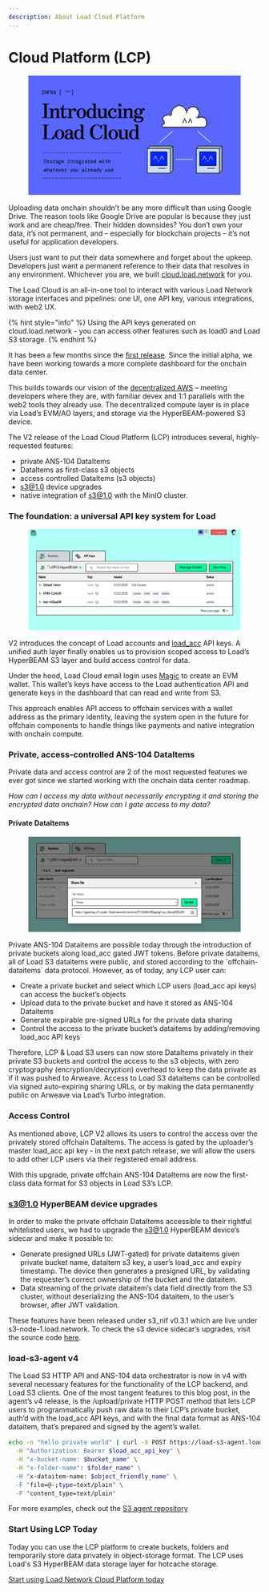 ```yaml
---
description: About Load Cloud Platform
---
```


# Cloud Platform (LCP)

<figure><img src="../.gitbook/assets/image (31).png" alt=""><figcaption></figcaption></figure>

Uploading data onchain shouldn’t be any more difficult than using Google Drive. The reason tools like Google Drive are popular is because they just work and are cheap/free. Their hidden downsides? You don’t own your data, it’s not permanent, and – especially for blockchain projects – it’s not useful for application developers.

Users just want to put their data somewhere and forget about the upkeep. Developers just want a permanent reference to their data that resolves in any environment. Whichever you are, we built [cloud.load.network](http://cloud.load.network/) for you.

The Load Cloud is an all-in-one tool to interact with various Load Network storage interfaces and pipelines: one UI, one API key, various integrations, with web2 UX.

{% hint style="info" %}
Using the API keys generated on cloud.load.network - you can access other features such as load0 and Load S3 storage.
{% endhint %}

It has been a few months since the [first release](https://blog.load.network/load-cloud/). Since the initial alpha, we have been working towards a more complete dashboard for the onchain data center.

This builds towards our vision of the [decentralized AWS](https://blog.load.network/the-onchain-data-center/) – meeting developers where they are, with familiar devex and 1:1 parallels with the web2 tools they already use. The decentralized compute layer is in place via Load’s EVM/AO layers, and storage via the HyperBEAM-powered S3 device.

The V2 release of the Load Cloud Platform (LCP) introduces several, highly-requested features:

* private ANS-104 DataItems
* DataItems as first-class s3 objects
* access controlled DataItems (s3 objects)
* s3@1.0 device upgrades
* native integration of s3@1.0 with the MinIO cluster.

### The foundation: a universal API key system for Load <a href="#the-foundation-a-universal-api-key-system-for-load" id="the-foundation-a-universal-api-key-system-for-load"></a>

<figure><img src="../.gitbook/assets/image (2).png" alt=""><figcaption></figcaption></figure>

V2 introduces the concept of Load accounts and [load\_acc](ls3-with-load_acc.md) API keys. A unified auth layer finally enables us to provision scoped access to Load’s HyperBEAM S3 layer and build access control for data.

Under the hood, Load Cloud email login uses [Magic](http://magic.link/) to create an EVM wallet. This wallet’s keys have access to the Load authentication API and generate keys in the dashboard that can read and write from S3.

This approach enables API access to offchain services with a wallet address as the primary identity, leaving the system open in the future for offchain components to handle things like payments and native integration with onchain compute.

### Private, access-controlled ANS-104 DataItems

Private data and access control are 2 of the most requested features we ever got since we started working with the onchain data center roadmap.

_How can I access my data without necessarily encrypting it and storing the encrypted data onchain? How can I gate access to my data?_

#### Private DataItems

<figure><img src="../.gitbook/assets/image (1) (1) (1) (1).png" alt=""><figcaption></figcaption></figure>

Private ANS-104 Dataitems are possible today through the introduction of private buckets along load\_acc gated JWT tokens. Before private dataitems, all of Load S3 dataitems were public, and stored according to the \`offchain-dataitems\` data protocol. However, as of today, any LCP user can:

* Create a private bucket and select which LCP users (load\_acc api keys) can access the bucket’s objects
* Upload data to the private bucket and have it stored as ANS-104 Dataitems
* Generate expirable pre-signed URLs for the private data sharing
* Control the access to the private bucket’s dataitems by adding/removing load\_acc API keys

Therefore, LCP & Load S3 users can now store DataItems privately in their private S3 buckets and control the access to the s3 objects, with zero cryptography (encryption/decryption) overhead to keep the data private as if it was pushed to Arweave. Access to Load S3 dataitems can be controlled via signed auto-expiring sharing URLs, or by making the data permanently public on Arweave via Load’s Turbo integration.

### Access Control

As mentioned above, LCP V2 allows its users to control the access over the privately stored offchain DataItems. The access is gated by the uploader’s master load\_acc api key - in the next patch release, we will allow the users to add other LCP users via their registered email address.

With this upgrade, private offchain ANS-104 DataItems are now the first-class data format for S3 objects in Load S3’s LCP.

### s3@1.0 HyperBEAM device upgrades <a href="#s310-hyperbeam-device-upgrades" id="s310-hyperbeam-device-upgrades"></a>

In order to make the private offchain DataItems accessible to their rightful whitelisted users, we had to upgrade the [s3@1.0](mailto:s3@1.0) HyperBEAM device’s sidecar and make it possible to:

* Generate presigned URLs (JWT-gated) for private dataitems given private bucket name, dataitem s3 key, a user’s load\_acc and expiry timestamp. The device then generates a presigned URL, by validating the requester’s correct ownership of the bucket and the dataitem.
* Data streaming of the private dataitem’s data field directly from the S3 cluster, without deserializing the ANS-104 dataitem, to the user’s browser, after JWT validation.

These features have been released under s3\_nif v0.3.1 which are live under s3-node-1.load.network. To check the s3 device sidecar’s upgrades, visit the source code [here](https://github.com/loadnetwork/load_hb/tree/s3-node-1/native/s3_nif/src/sidecar).

### load-s3-agent v4

The Load S3 HTTP API and ANS-104 data orchestrator is now in v4 with several necessary features for the functionality of the LCP backend, and Load S3 clients. One of the most tangent features to this blog post, in the agent’s v4 release, is the /upload/private HTTP POST method that lets LCP users to programmatically push raw data to their LCP’s private bucket, auth’d with the load\_acc API keys, and with the final data format as ANS-104 dataitem, that’s prepared and signed by the agent’s wallet.

```bash
echo -n "hello private world" | curl -X POST https://load-s3-agent.load.network/upload/private \
  -H "Authorization: Bearer $load_acc_api_key" \
  -H "x-bucket-name: $bucket_name" \
  -H "x-folder-name": $folder_name" \ 
  -H "x-dataitem-name: $object_friendly_name" \
  -F "file=@-;type=text/plain" \
  -F "content_type=text/plain"
```

For more examples, check out the [S3 agent repository](https://github.com/loadnetwork/load-s3-agent%20)

### Start Using LCP Today

Today you can use the LCP platform to create buckets, folders and temporarily store data privately in object-storage format. The LCP uses Load's S3 HyperBEAM data storage layer for hotcache storage.

[Start using Load Network Cloud Platform today](https://cloud.load.network)
